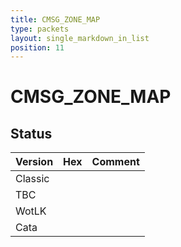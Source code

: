```yaml
---
title: CMSG_ZONE_MAP
type: packets
layout: single_markdown_in_list
position: 11
---
```


# CMSG_ZONE_MAP

## Status

Version | Hex | Comment
---------- | ---------- | ---------- 
Classic |  |  
TBC |  |  
WotLK |  |  
Cata |  |  
